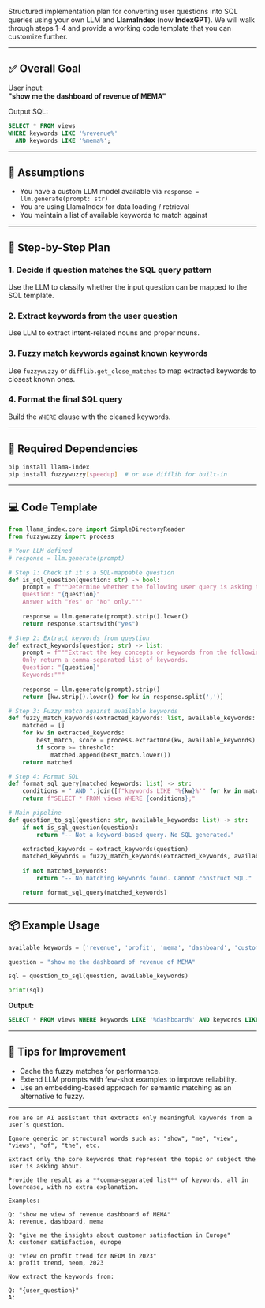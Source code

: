 Structured implementation plan for converting user questions into SQL queries using your own LLM and **LlamaIndex** (now **IndexGPT**). We will walk through steps 1–4 and provide a working code template that you can customize further.

---

## ✅ Overall Goal

User input:  
**"show me the dashboard of revenue of MEMA"**

Output SQL:  
```sql
SELECT * FROM views 
WHERE keywords LIKE '%revenue%' 
  AND keywords LIKE '%mema%';
```

---

## 🔧 Assumptions

- You have a custom LLM model available via `response = llm.generate(prompt: str)`
- You are using LlamaIndex for data loading / retrieval
- You maintain a list of available keywords to match against

---

## 🧠 Step-by-Step Plan

### 1. Decide if question matches the SQL query pattern  
Use the LLM to classify whether the input question can be mapped to the SQL template.

### 2. Extract keywords from the user question  
Use LLM to extract intent-related nouns and proper nouns.

### 3. Fuzzy match keywords against known keywords  
Use `fuzzywuzzy` or `difflib.get_close_matches` to map extracted keywords to closest known ones.

### 4. Format the final SQL query  
Build the `WHERE` clause with the cleaned keywords.

---

## 🧱 Required Dependencies
```bash
pip install llama-index
pip install fuzzywuzzy[speedup]  # or use difflib for built-in
```

---

## 💻 Code Template

```python
from llama_index.core import SimpleDirectoryReader
from fuzzywuzzy import process

# Your LLM defined
# response = llm.generate(prompt)

# Step 1: Check if it's a SQL-mappable question
def is_sql_question(question: str) -> bool:
    prompt = f"""Determine whether the following user query is asking to search dashboards/views using keywords:
    Question: "{question}"
    Answer with "Yes" or "No" only."""
    
    response = llm.generate(prompt).strip().lower()
    return response.startswith("yes")

# Step 2: Extract keywords from question
def extract_keywords(question: str) -> list:
    prompt = f"""Extract the key concepts or keywords from the following question for SQL keyword matching.
    Only return a comma-separated list of keywords.
    Question: "{question}"
    Keywords:"""
    
    response = llm.generate(prompt).strip()
    return [kw.strip().lower() for kw in response.split(',')]

# Step 3: Fuzzy match against available keywords
def fuzzy_match_keywords(extracted_keywords: list, available_keywords: list, threshold=80) -> list:
    matched = []
    for kw in extracted_keywords:
        best_match, score = process.extractOne(kw, available_keywords)
        if score >= threshold:
            matched.append(best_match.lower())
    return matched

# Step 4: Format SQL
def format_sql_query(matched_keywords: list) -> str:
    conditions = " AND ".join([f"keywords LIKE '%{kw}%'" for kw in matched_keywords])
    return f"SELECT * FROM views WHERE {conditions};"

# Main pipeline
def question_to_sql(question: str, available_keywords: list) -> str:
    if not is_sql_question(question):
        return "-- Not a keyword-based query. No SQL generated."

    extracted_keywords = extract_keywords(question)
    matched_keywords = fuzzy_match_keywords(extracted_keywords, available_keywords)
    
    if not matched_keywords:
        return "-- No matching keywords found. Cannot construct SQL."

    return format_sql_query(matched_keywords)
```

---

## 📦 Example Usage

```python
available_keywords = ['revenue', 'profit', 'mema', 'dashboard', 'customer', 'sales']

question = "show me the dashboard of revenue of MEMA"

sql = question_to_sql(question, available_keywords)

print(sql)
```

**Output:**
```sql
SELECT * FROM views WHERE keywords LIKE '%dashboard%' AND keywords LIKE '%revenue%' AND keywords LIKE '%mema%';
```

---

## 🧠 Tips for Improvement

- Cache the fuzzy matches for performance.
- Extend LLM prompts with few-shot examples to improve reliability.
- Use an embedding-based approach for semantic matching as an alternative to fuzzy.

---



```
You are an AI assistant that extracts only meaningful keywords from a user’s question.

Ignore generic or structural words such as: "show", "me", "view", "views", "of", "the", etc.

Extract only the core keywords that represent the topic or subject the user is asking about.

Provide the result as a **comma-separated list** of keywords, all in lowercase, with no extra explanation.

Examples:

Q: "show me view of revenue dashboard of MEMA"
A: revenue, dashboard, mema

Q: "give me the insights about customer satisfaction in Europe"
A: customer satisfaction, europe

Q: "view on profit trend for NEOM in 2023"
A: profit trend, neom, 2023

Now extract the keywords from:

Q: "{user_question}"
A:
```
